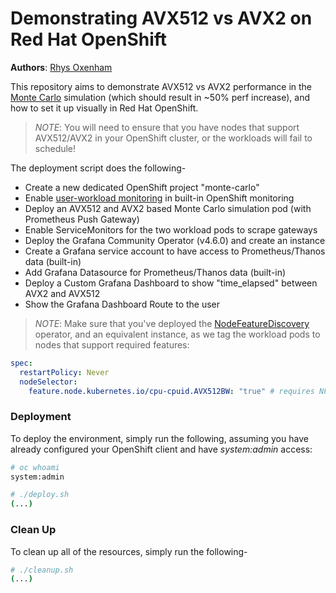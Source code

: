 # Demonstrating AVX512 vs AVX2 on Red Hat OpenShift

**Authors**: [Rhys Oxenham](mailto:roxenham@redhat.com)

This repository aims to demonstrate AVX512 vs AVX2 performance in the [Monte Carlo](https://www.intel.com/content/www/us/en/developer/articles/technical/speed-up-monte-carlo-simulation-with-oneapi.html#gs.dnawzu) simulation (which should result in ~50% perf increase), and how to set it up visually in Red Hat OpenShift.

> *NOTE*: You will need to ensure that you have nodes that support AVX512/AVX2 in your OpenShift cluster, or the workloads will fail to schedule!

The deployment script does the following-

* Create a new dedicated OpenShift project "monte-carlo"
* Enable [user-workload monitoring](https://docs.openshift.com/container-platform/4.11/monitoring/enabling-monitoring-for-user-defined-projects.html) in built-in OpenShift monitoring
* Deploy an AVX512 and AVX2 based Monte Carlo simulation pod (with Prometheus Push Gateway)
* Enable ServiceMonitors for the two workload pods to scrape gateways
* Deploy the Grafana Community Operator (v4.6.0) and create an instance
* Create a Grafana service account to have access to Prometheus/Thanos data (built-in)
* Add Grafana Datasource for Prometheus/Thanos data (built-in)
* Deploy a Custom Grafana Dashboard to show "time_elapsed" between AVX2 and AVX512
* Show the Grafana Dashboard Route to the user

> *NOTE*: Make sure that you've deployed the [NodeFeatureDiscovery](https://docs.openshift.com/container-platform/4.11/hardware_enablement/psap-node-feature-discovery-operator.html) operator, and an equivalent instance, as we tag the workload pods to nodes that support required features:

~~~yaml
spec:
  restartPolicy: Never
  nodeSelector:
    feature.node.kubernetes.io/cpu-cpuid.AVX512BW: "true" # requires NFD
~~~

### Deployment

To deploy the environment, simply run the following, assuming you have already configured your OpenShift client and have *system:admin* access:

~~~bash
# oc whoami
system:admin

# ./deploy.sh
(...)
~~~

### Clean Up

To clean up all of the resources, simply run the following-

~~~bash
# ./cleanup.sh
(...)
~~~
